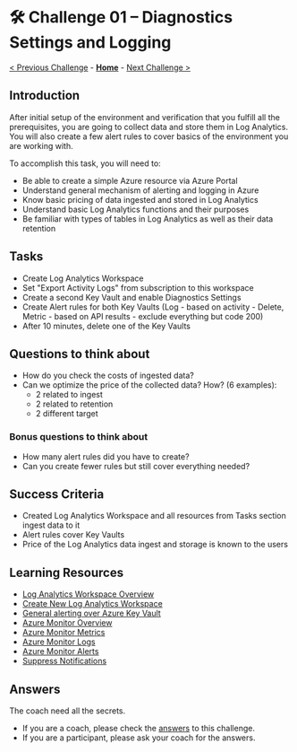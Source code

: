 # 🛠️ Challenge 01 – Diagnostics Settings and Logging

[< Previous Challenge](./Challenge-00.md) - **[Home](./Readme.md)** - [Next Challenge >](./Challenge-02.md)

## Introduction

After initial setup of the environment and verification that you fulfill all the prerequisites, you are going to collect data and store them in Log Analytics.
You will also create a few alert rules to cover basics of the environment you are working with.

To accomplish this task, you will need to:
- Be able to create a simple Azure resource via Azure Portal
- Understand general mechanism of alerting and logging in Azure
- Know basic pricing of data ingested and stored in Log Analytics
- Understand basic Log Analytics functions and their purposes
- Be familiar with types of tables in Log Analytics as well as their data retention

## Tasks
- Create Log Analytics Workspace
- Set "Export Activity Logs" from subscription to this workspace
- Create a second Key Vault and enable Diagnostics Settings
- Create Alert rules for both Key Vaults (Log - based on activity - Delete, Metric - based on API results - exclude everything but code 200)
- After 10 minutes, delete one of the Key Vaults

## Questions to think about
- How do you check the costs of ingested data?
- Can we optimize the price of the collected data? How? (6 examples):
    - 2 related to ingest
    - 2 related to retention
    - 2 different target

### Bonus questions to think about
- How many alert rules did you have to create?
- Can you create fewer rules but still cover everything needed?

## Success Criteria
- Created Log Analytics Workspace and all resources from Tasks section ingest data to it
- Alert rules cover Key Vaults
- Price of the Log Analytics data ingest and storage is known to the users

## Learning Resources

- [Log Analytics Workspace Overview](https://learn.microsoft.com/en-us/azure/azure-monitor/logs/log-analytics-workspace-overview)
- [Create New Log Analytics Workspace](https://learn.microsoft.com/en-us/azure/azure-monitor/logs/quick-create-workspace?tabs=azure-portal)
- [General alerting over Azure Key Vault](https://learn.microsoft.com/en-us/azure/key-vault/general/alert)
- [Azure Monitor Overview](https://learn.microsoft.com/en-us/azure/azure-monitor/overview)
- [Azure Monitor Metrics](https://learn.microsoft.com/en-us/azure/azure-monitor/essentials/data-platform-metrics)
- [Azure Monitor Logs](https://learn.microsoft.com/en-us/azure/azure-monitor/logs/data-platform-logs)
- [Azure Monitor Alerts](https://learn.microsoft.com/en-us/azure/azure-monitor/alerts/alerts-overview)
- [Suppress Notifications](https://learn.microsoft.com/en-us/azure/azure-monitor/alerts/alerts-processing-rules?tabs=portal)

## Answers

The coach need all the secrets.
- If you are a coach, please check the [answers](./coach/01_answers.md) to this challenge.
- If you are a participant, please ask your coach for the answers.